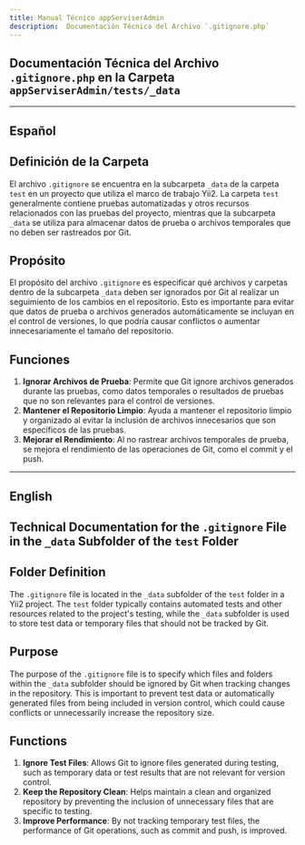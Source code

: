 ```yaml
---
title: Manual Técnico appServiserAdmin
description:  Documentación Técnica del Archivo `.gitignore.php`
---
```


## Documentación Técnica del Archivo `.gitignore.php` en la Carpeta `appServiserAdmin/tests/_data`

---

## Español

## Definición de la Carpeta
El archivo `.gitignore` se encuentra en la subcarpeta `_data` de la carpeta `test` en un proyecto que utiliza el marco de trabajo Yii2. La carpeta `test` generalmente contiene pruebas automatizadas y otros recursos relacionados con las pruebas del proyecto, mientras que la subcarpeta `_data` se utiliza para almacenar datos de prueba o archivos temporales que no deben ser rastreados por Git.

## Propósito
El propósito del archivo `.gitignore` es especificar qué archivos y carpetas dentro de la subcarpeta `_data` deben ser ignorados por Git al realizar un seguimiento de los cambios en el repositorio. Esto es importante para evitar que datos de prueba o archivos generados automáticamente se incluyan en el control de versiones, lo que podría causar conflictos o aumentar innecesariamente el tamaño del repositorio.

## Funciones
1. **Ignorar Archivos de Prueba**: Permite que Git ignore archivos generados durante las pruebas, como datos temporales o resultados de pruebas que no son relevantes para el control de versiones.
2. **Mantener el Repositorio Limpio**: Ayuda a mantener el repositorio limpio y organizado al evitar la inclusión de archivos innecesarios que son específicos de las pruebas.
3. **Mejorar el Rendimiento**: Al no rastrear archivos temporales de prueba, se mejora el rendimiento de las operaciones de Git, como el commit y el push.

---

## English

## Technical Documentation for the `.gitignore` File in the `_data` Subfolder of the `test` Folder

## Folder Definition
The `.gitignore` file is located in the `_data` subfolder of the `test` folder in a Yii2 project. The `test` folder typically contains automated tests and other resources related to the project's testing, while the `_data` subfolder is used to store test data or temporary files that should not be tracked by Git.

## Purpose
The purpose of the `.gitignore` file is to specify which files and folders within the `_data` subfolder should be ignored by Git when tracking changes in the repository. This is important to prevent test data or automatically generated files from being included in version control, which could cause conflicts or unnecessarily increase the repository size.

## Functions
1. **Ignore Test Files**: Allows Git to ignore files generated during testing, such as temporary data or test results that are not relevant for version control.
2. **Keep the Repository Clean**: Helps maintain a clean and organized repository by preventing the inclusion of unnecessary files that are specific to testing.
3. **Improve Performance**: By not tracking temporary test files, the performance of Git operations, such as commit and push, is improved.

